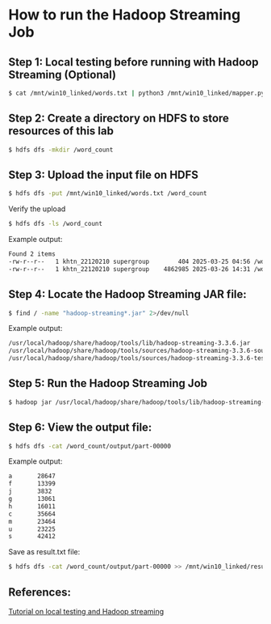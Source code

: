 # How to run the Hadoop Streaming Job
## Step 1: Local testing before running with Hadoop Streaming (Optional)
```bash
$ cat /mnt/win10_linked/words.txt | python3 /mnt/win10_linked/mapper.py | python3 /mnt/win10_linked/reducer.py
```
## Step 2: Create a directory on HDFS to store resources of this lab
```bash
$ hdfs dfs -mkdir /word_count
```
## Step 3: Upload the input file on HDFS
```bash
$ hdfs dfs -put /mnt/win10_linked/words.txt /word_count
```
Verify the upload
```bash
$ hdfs dfs -ls /word_count
```
Example output:
```bash
Found 2 items
-rw-r--r--   1 khtn_22120210 supergroup        404 2025-03-25 04:56 /word_count/script.py
-rw-r--r--   1 khtn_22120210 supergroup    4862985 2025-03-26 14:31 /word_count/words.txt
```
## Step 4: Locate the Hadoop Streaming JAR file:
```bash
$ find / -name "hadoop-streaming*.jar" 2>/dev/null
```
Example output:
```bash
/usr/local/hadoop/share/hadoop/tools/lib/hadoop-streaming-3.3.6.jar
/usr/local/hadoop/share/hadoop/tools/sources/hadoop-streaming-3.3.6-sources.jar
/usr/local/hadoop/share/hadoop/tools/sources/hadoop-streaming-3.3.6-test-sources.jar
```
## Step 5: Run the Hadoop Streaming Job
```bash
$ hadoop jar /usr/local/hadoop/share/hadoop/tools/lib/hadoop-streaming-3.3.6.jar -input /word_count/words.txt -output /word_count/output -mapper "python3 /mnt/win10_linked/mapper.py" -reducer "python3 /mnt/win10_linked/reducer.py"
```
## Step 6: View the output file:
```bash
$ hdfs dfs -cat /word_count/output/part-00000
```
Example output:
```bash
a       28647
f       13399
j       3832
g       13061
h       16011
c       35664
m       23464
u       23225
s       42412
```
Save as result.txt file:
```bash
$ hdfs dfs -cat /word_count/output/part-00000 >> /mnt/win10_linked/results.txt
```
## References:

[Tutorial on local testing and Hadoop streaming](https://www.geeksforgeeks.org/hadoop-streaming-using-python-word-count-problem/)

